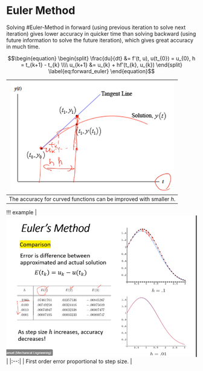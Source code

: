 # Euler Method

Solving #Euler-Method in forward (using previous iteration to solve next iteration) gives lower accuracy in quicker time than solving backward (using future information to solve the future iteration), which gives great accuracy in much time.

$$\begin{equation}
\begin{split}
\frac{du}{dt} &= f'(t, u), u(t_{0}) = u_{0}, h = t_{k+1} - t_{k} \\\\
u_{k+1} &= u_{k} + hf'(t_{k}, u_{k})
\end{split}
\label{eq:forward_euler}
\end{equation}$$

| ![](../../attachments/engr-704-001-partial-differential-equations/euler_method_graph_example_210924_171911_EST.png) |
|:--:|
| The accuracy for curved functions can be improved with smaller $h$. |

!!! example
	| ![](../../attachments/engr-704-001-partial-differential-equations/euler_method_example_error_210924_172623_EST.png) |
	|:--:|
	| First order error proportional to step size. |